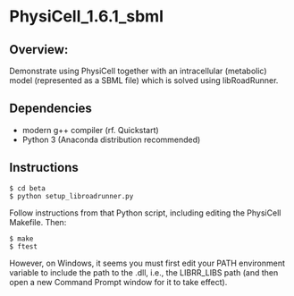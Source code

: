 # PhysiCell_1.6.1_sbml


## Overview: 
Demonstrate using PhysiCell together with an intracellular (metabolic) model (represented as a SBML file) which is solved using libRoadRunner.

## Dependencies
* modern g++ compiler (rf. Quickstart)
* Python 3 (Anaconda distribution recommended)

## Instructions
```
$ cd beta
$ python setup_libroadrunner.py
```
Follow instructions from that Python script, including editing the PhysiCell Makefile. Then:
```
$ make
$ ftest
```
However, on Windows, it seems you must first edit your PATH environment variable to include the path to the .dll, i.e., the LIBRR_LIBS path (and then open a new Command Prompt window for it to take effect).
